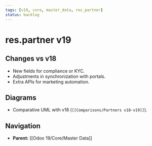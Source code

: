 ```yaml
---
tags: [v19, core, master_data, res_partner]
status: backlog
---
```

# res.partner v19

## Changes vs v18
- New fields for compliance or KYC.
- Adjustments in synchronization with portals.
- Extra APIs for marketing automation.

## Diagrams
- Comparative UML with v18 (`[[Comparisons/Partners v18-v19]]`).






## Navigation
- **Parent:** [[Odoo 19/Core/Master Data]]
